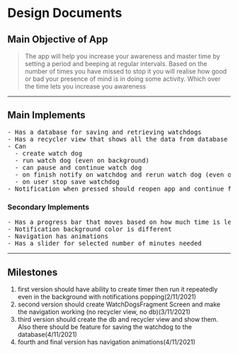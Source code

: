 # Design Documents
## Main Objective of App
> The app will help you increase your awareness and master time by setting a period and beeping at regular intervals. Based on the number of times you have missed to stop it you will realise how good or bad your presence of mind is in doing some activity. Which over the time lets you increase you awareness

----

## Main Implements
<pre>
- Has a database for saving and retrieving watchdogs                                                -3
- Has a recycler view that shows all the data from database                                         -4
- Can
  - create watch dog                                                                                -1
  - run watch dog (even on background)                                                              -1
  - can pause and continue watch dog                                                                -1
  - on finish notify on watchdog and rerun watch dog (even on background)                           -1
  - on user stop save watchdog                                                                      -1
- Notification when pressed should reopen app and continue from their not restart the main activity -2
</pre>
### Secondary Implements
<pre>
- Has a progress bar that moves based on how much time is left                                      -1
- Notification background color is different                                                        -5
- Navigation has animations                                                                         -6
- Has a slider for selected number of minutes needed                                                -1
</pre>

----

## Milestones
1. first version should have ability to create timer then run it repeatedly even in the background with notifications popping(2/11/2021)
2. second version should create WatchDogsFragment Screen and make the navigation working (no recycler view, no db)(3/11/2021)
3. third version should create the db and recycler view and show them. Also there should be feature for saving the watchdog to the database(4/11/2021)
4. fourth and final version has navigation animations(4/11/2021)

